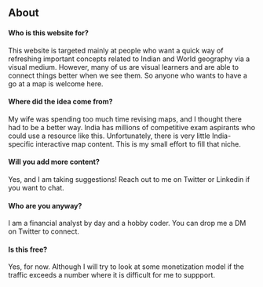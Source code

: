 ## About

#### Who is this website for?
This website is targeted mainly at people who want a quick way of refreshing important concepts related to Indian and World geography via a visual medium. However, many of us are visual learners and are able to connect things better when we see them. So anyone who wants to have a go at a map is welcome here.

#### Where did the idea come from?
My wife was spending too much time revising maps, and I thought there had to be a better way. India has millions of competitive exam aspirants who could use a resource like this. Unfortunately, there is very little India-specific interactive map content. This is my small effort to fill that niche.

#### Will you add more content?
Yes, and I am taking suggestions! Reach out to me on Twitter or Linkedin if you want to chat. 

#### Who are you anyway?
I am a financial analyst by day and a hobby coder. You can drop me a DM on Twitter to connect.

#### Is this free?
Yes, for now. Although I will try to look at some monetization model if the traffic exceeds a number where it is difficult for me to suppport.
